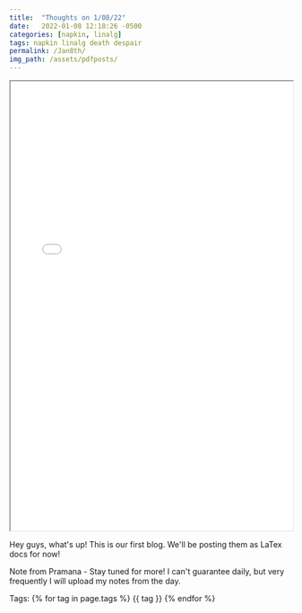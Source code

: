 ```yaml
---
title:  "Thoughts on 1/08/22"
date:   2022-01-08 12:18:26 -0500
categories: [napkin, linalg]
tags: napkin linalg death despair
permalink: /Jan8th/
img_path: /assets/pdfposts/
---
```


  <iframe src="/assets\img\Math_Diary_01_07_21.pdf" width="100%" height="800px">
  </iframe>


Hey guys, what's up! This is our first blog. We'll be posting them as LaTex docs for now!

Note from Pramana - Stay tuned for more! I can't guarantee daily, but very frequently I will upload my notes from the day.

<p>
Tags:
{% for tag in page.tags %}
  {{ tag }}
{% endfor %}
</p>
